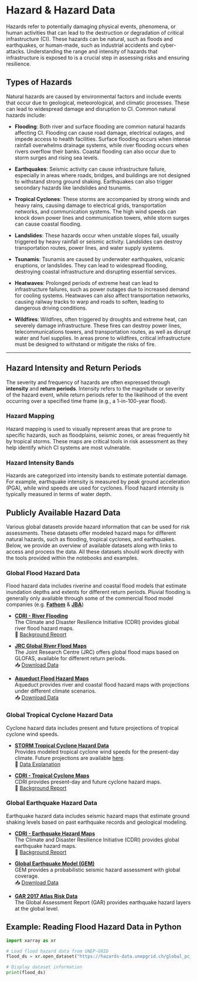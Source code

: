 # Hazard & Hazard Data

Hazards refer to potentially damaging physical events, phenomena, or human activities that can lead to the destruction or degradation of critical infrastructure (CI). These hazards can be natural, such as floods and earthquakes, or human-made, such as industrial accidents and cyber-attacks. Understanding the range and intensity of hazards that infrastructure is exposed to is a crucial step in assessing risks and ensuring resilience.

## Types of Hazards
Natural hazards are caused by environmental factors and include events that occur due to geological, meteorological, and climatic processes. These can lead to widespread damage and disruption to CI. Common natural hazards include:

- **Flooding**: Both river and surface flooding are common natural hazards affecting CI. Flooding can cause road damage, electrical outages, and impede access to health facilities. Surface flooding occurs when intense rainfall overwhelms drainage systems, while river flooding occurs when rivers overflow their banks. Coastal flooding can also occur due to storm surges and rising sea levels.
  
- **Earthquakes**: Seismic activity can cause infrastructure failure, especially in areas where roads, bridges, and buildings are not designed to withstand strong ground shaking. Earthquakes can also trigger secondary hazards like landslides and tsunamis.

- **Tropical Cyclones**: These storms are accompanied by strong winds and heavy rains, causing damage to electrical grids, transportation networks, and communication systems. The high wind speeds can knock down power lines and communication towers, while storm surges can cause coastal flooding.

- **Landslides**: These hazards occur when unstable slopes fail, usually triggered by heavy rainfall or seismic activity. Landslides can destroy transportation routes, power lines, and water supply systems.

- **Tsunamis**: Tsunamis are caused by underwater earthquakes, volcanic eruptions, or landslides. They can lead to widespread flooding, destroying coastal infrastructure and disrupting essential services.

- **Heatwaves**: Prolonged periods of extreme heat can lead to infrastructure failures, such as power outages due to increased demand for cooling systems. Heatwaves can also affect transportation networks, causing railway tracks to warp and roads to soften, leading to dangerous driving conditions.

- **Wildfires**: Wildfires, often triggered by droughts and extreme heat, can severely damage infrastructure. These fires can destroy power lines, telecommunications towers, and transportation routes, as well as disrupt water and fuel supplies. In areas prone to wildfires, critical infrastructure must be designed to withstand or mitigate the risks of fire.

---

## Hazard Intensity and Return Periods

The severity and frequency of hazards are often expressed through **intensity** and **return periods**. Intensity refers to the magnitude or severity of the hazard event, while return periods refer to the likelihood of the event occurring over a specified time frame (e.g., a 1-in-100-year flood).

### Hazard Mapping
Hazard mapping is used to visually represent areas that are prone to specific hazards, such as floodplains, seismic zones, or areas frequently hit by tropical storms. These maps are critical tools in risk assessment as they help identify which CI systems are most vulnerable.

### Hazard Intensity Bands
Hazards are categorized into intensity bands to estimate potential damage. For example, earthquake intensity is measured by peak ground acceleration (PGA), while wind speeds are used for cyclones. Flood hazard intensity is typically measured in terms of water depth.

## Publicly Available Hazard Data

Various global datasets provide hazard information that can be used for risk assessments. These datasets offer modeled hazard maps for different natural hazards, such as flooding, tropical cyclones, and earthquakes. Below, we provide an overview of available datasets along with links to access and process the data. All these datasets should work directly with the tools provided within the notebooks and examples.

### **Global Flood Hazard Data**
Flood hazard data includes riverine and coastal flood models that estimate inundation depths and extents for different return periods. Pluvial flooding is generally only available through some of the commercial flood model companies (e.g. [**Fathom**](https://www.fathom.global/) & [**JBA**](https://www.jbarisk.com/products/global-flood-maps/))

- **[CDRI - River Flooding](https://giri.unepgrid.ch/map?list=explore)**  
  The Climate and Disaster Resilience Initiative (CDRI) provides global river flood hazard maps.  
  📄 [Background Report](https://giri.unepgrid.ch/sites/default/files/2023-09/CIMA_GIRI_Flood_BGpaper_Supplement.pdf)

- **[JRC Global River Flood Maps](https://data.jrc.ec.europa.eu/dataset/jrc-floods-floodmapgl_rp50y-tif)**  
  The Joint Research Centre (JRC) offers global flood maps based on GLOFAS, available for different return periods.  
  📥 [Download Data](https://jeodpp.jrc.ec.europa.eu/ftp/jrc-opendata/CEMS-GLOFAS/flood_hazard/)

- **[Aqueduct Flood Hazard Maps](https://www.wri.org/data/aqueduct-floods-hazard-maps)**  
  Aqueduct provides river and coastal flood hazard maps with projections under different climate scenarios.  
  📥 [Download Data](https://wri-projects.s3.amazonaws.com/AqueductFloodTool/download/v2/index.html)

### **Global Tropical Cyclone Hazard Data**
Cyclone hazard data includes present and future projections of tropical cyclone wind speeds.

- **[STORM Tropical Cyclone Hazard Data](https://data.4tu.nl/datasets/0ea98bdd-5772-4da8-ae97-99735e891aff/4)**  
  Provides modeled tropical cyclone wind speeds for the present-day climate. Future projections are available [here](https://data.4tu.nl/datasets/504c838e-2bd8-4d61-85a1-d495bdc560c3/4).  
  📄 [Data Explanation](https://www.nature.com/articles/s41597-020-0381-2)

- **[CDRI - Tropical Cyclone Maps](https://giri.unepgrid.ch/map?list=explore)**  
  CDRI provides present-day and future cyclone hazard maps.  
  📄 [Background Report](https://giri.unepgrid.ch/sites/default/files/2023-11/2.4-INGENIAR-CDRI-Background-Report-Risk-model.pdf)

### **Global Earthquake Hazard Data**
Earthquake hazard data includes seismic hazard maps that estimate ground shaking levels based on past earthquake records and geological modeling.

- **[CDRI - Earthquake Hazard Maps](https://giri.unepgrid.ch/map?list=explore)**  
  The Climate and Disaster Resilience Initiative (CDRI) provides global earthquake hazard maps.  
  📄 [Background Report](https://giri.unepgrid.ch/sites/default/files/2023-11/2.4-INGENIAR-CDRI-Background-Report-Risk-model.pdf)

- **[Global Earthquake Model (GEM)](https://www.globalquakemodel.org/product/global-seismic-hazard-map)**  
  GEM provides a probabilistic seismic hazard assessment with global coverage.  
  📥 [Download Data](https://cloud.openquake.org/s/6SnFk2f92JEr76H)

- **[GAR 2017 Atlas Risk Data](https://risk.preventionweb.net/)**  
  The Global Assessment Report (GAR) provides earthquake hazard layers at the global level.

## Example: Reading Flood Hazard Data in Python
```python
import xarray as xr

# Load flood hazard data from UNEP-GRID
flood_ds = xr.open_dataset("https://hazards-data.unepgrid.ch/global_pc_h100glob.tif", engine="rasterio")

# Display dataset information
print(flood_ds)
```

